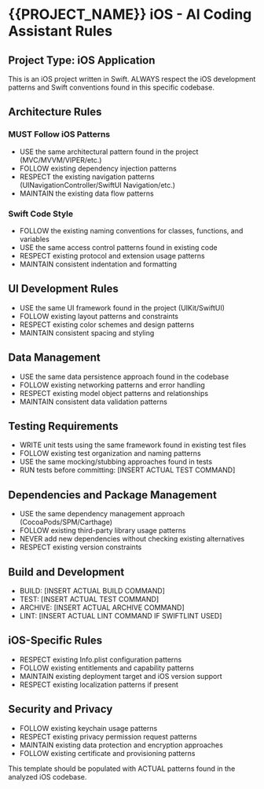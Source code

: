 # {{PROJECT_NAME}} iOS - AI Coding Assistant Rules

## Project Type: iOS Application
This is an iOS project written in Swift. ALWAYS respect the iOS development patterns and Swift conventions found in this specific codebase.

## Architecture Rules

### MUST Follow iOS Patterns
- USE the same architectural pattern found in the project (MVC/MVVM/VIPER/etc.)
- FOLLOW existing dependency injection patterns
- RESPECT the existing navigation patterns (UINavigationController/SwiftUI Navigation/etc.)
- MAINTAIN the existing data flow patterns

### Swift Code Style
- FOLLOW the existing naming conventions for classes, functions, and variables
- USE the same access control patterns found in existing code
- RESPECT existing protocol and extension usage patterns
- MAINTAIN consistent indentation and formatting

## UI Development Rules
- USE the same UI framework found in the project (UIKit/SwiftUI)
- FOLLOW existing layout patterns and constraints
- RESPECT existing color schemes and design patterns
- MAINTAIN consistent spacing and styling

## Data Management
- USE the same data persistence approach found in the codebase
- FOLLOW existing networking patterns and error handling
- RESPECT existing model object patterns and relationships
- MAINTAIN consistent data validation patterns

## Testing Requirements
- WRITE unit tests using the same framework found in existing test files
- FOLLOW existing test organization and naming patterns
- USE the same mocking/stubbing approaches found in tests
- RUN tests before committing: [INSERT ACTUAL TEST COMMAND]

## Dependencies and Package Management
- USE the same dependency management approach (CocoaPods/SPM/Carthage)
- FOLLOW existing third-party library usage patterns
- NEVER add new dependencies without checking existing alternatives
- RESPECT existing version constraints

## Build and Development
- BUILD: [INSERT ACTUAL BUILD COMMAND]
- TEST: [INSERT ACTUAL TEST COMMAND]
- ARCHIVE: [INSERT ACTUAL ARCHIVE COMMAND]
- LINT: [INSERT ACTUAL LINT COMMAND IF SWIFTLINT USED]

## iOS-Specific Rules
- RESPECT existing Info.plist configuration patterns
- FOLLOW existing entitlements and capability patterns
- MAINTAIN existing deployment target and iOS version support
- RESPECT existing localization patterns if present

## Security and Privacy
- FOLLOW existing keychain usage patterns
- RESPECT existing privacy permission request patterns
- MAINTAIN existing data protection and encryption approaches
- FOLLOW existing certificate and provisioning patterns

This template should be populated with ACTUAL patterns found in the analyzed iOS codebase.